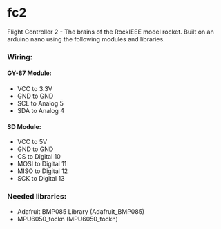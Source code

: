 # fc2
Flight Controller 2 - The brains of the RockIEEE model rocket. Built on an arduino nano using the following modules and libraries.

### Wiring:

#### GY-87 Module:
- VCC to 3.3V
- GND to GND
- SCL to Analog 5
- SDA to Analog 4

#### SD Module:
- VCC to 5V
- GND to GND
- CS to Digital 10
- MOSI to Digital 11
- MISO to Digital 12
- SCK to Digital 13

### Needed libraries:
- Adafruit BMP085 Library (Adafruit_BMP085)
- MPU6050_tockn (MPU6050_tockn)
